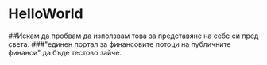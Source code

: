 # HelloWorld
##Искам да пробвам да използвам това за представяне на себе си пред света.
###"единен портал за финансовите потоци на публичните финанси" да бъде тестово зайче.
